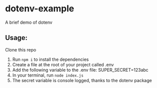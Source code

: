 # dotenv-example
A brief demo of dotenv

## Usage:
Clone this repo
1. Run `npm i` to install the dependencies
2. Create a file at the root of your project called .env
3. Add the following variable to the .env file:
  SUPER_SECRET=123abc
4. In your terminal, run `node index.js`
5. The secret variable is console logged, thanks to the dotenv package
